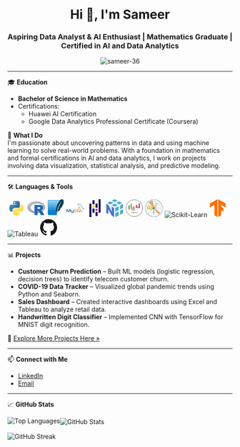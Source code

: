 <h1 align="center">Hi 👋, I'm Sameer</h1>
<h3 align="center">Aspiring Data Analyst & AI Enthusiast | Mathematics Graduate | Certified in AI and Data Analytics</h3>

<p align="center">
  <img src="https://komarev.com/ghpvc/?username=sameer-36&label=Profile%20views&color=0e75b6&style=flat" alt="sameer-36" />
</p>

---

🎓 **Education**  
- **Bachelor of Science in Mathematics**  
- Certifications:  
  - Huawei AI Certification  
  - Google Data Analytics Professional Certificate (Coursera)

🧠 **What I Do**  
I'm passionate about uncovering patterns in data and using machine learning to solve real-world problems. With a foundation in mathematics and formal certifications in AI and data analytics, I work on projects involving data visualization, statistical analysis, and predictive modeling.

---

🛠️ **Languages & Tools**  
<p align="left">
  <img src="https://raw.githubusercontent.com/devicons/devicon/master/icons/python/python-original.svg" width="40" alt="Python" />
  <img src="https://raw.githubusercontent.com/devicons/devicon/master/icons/r/r-original.svg" width="40" alt="R" />
  <img src="https://raw.githubusercontent.com/devicons/devicon/master/icons/sqlite/sqlite-original.svg" width="40" alt="SQL" />
  <img src="https://raw.githubusercontent.com/devicons/devicon/master/icons/mysql/mysql-original-wordmark.svg" width="40" alt="MySQL" />
  <img src="https://raw.githubusercontent.com/devicons/devicon/master/icons/pandas/pandas-original.svg" width="40" alt="Pandas" />
  <img src="https://raw.githubusercontent.com/devicons/devicon/master/icons/numpy/numpy-original.svg" width="40" alt="NumPy" />
  <img src="https://raw.githubusercontent.com/devicons/devicon/master/icons/seaborn/seaborn-original.svg" width="40" alt="Seaborn" />
  <img src="https://raw.githubusercontent.com/devicons/devicon/master/icons/matplotlib/matplotlib-original.svg" width="40" alt="Matplotlib" />
  <img src="https://raw.githubusercontent.com/devicons/devicon/master/icons/scikit-learn/scikit-learn-original.svg" width="40" alt="Scikit-Learn" />
  <img src="https://raw.githubusercontent.com/devicons/devicon/master/icons/tensorflow/tensorflow-original.svg" width="40" alt="TensorFlow" />
  <img src="https://raw.githubusercontent.com/devicons/devicon/master/icons/tableau/tableau-original.svg" width="40" alt="Tableau" />
  <img src="https://raw.githubusercontent.com/devicons/devicon/master/icons/github/github-original.svg" width="40" alt="GitHub" />
</p>

---

📊 **Projects**
- **Customer Churn Prediction** – Built ML models (logistic regression, decision trees) to identify telecom customer churn.
- **COVID-19 Data Tracker** – Visualized global pandemic trends using Python and Seaborn.
- **Sales Dashboard** – Created interactive dashboards using Excel and Tableau to analyze retail data.
- **Handwritten Digit Classifier** – Implemented CNN with TensorFlow for MNIST digit recognition.

🔗 [Explore More Projects Here »](https://github.com/sameer-36?tab=repositories)

---

📫 **Connect with Me**  
- [LinkedIn](https://www.linkedin.com/in/your-link)  
- [Email](mailto:your.email@example.com)

---

📈 **GitHub Stats**
<p>
  <img align="left" src="https://github-readme-stats.vercel.app/api/top-langs/?username=sameer-36&layout=compact&hide=html,css" alt="Top Languages" />
</p>
<p>
  <img align="center" src="https://github-readme-stats.vercel.app/api?username=sameer-36&show_icons=true" alt="GitHub Stats" />
</p>
<p>
  <img align="center" src="https://github-readme-streak-stats.herokuapp.com/?user=sameer-36" alt="GitHub Streak" />
</p>

